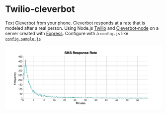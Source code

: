 # Twilio-cleverbot

Text [Cleverbot](http://cleverbot.com) from your phone. Cleverbot responds at a rate that is modeled after a real person. Using Node.js [Twilio](https://www.npmjs.org/package/twilio) and [Cleverbot-node](https://www.npmjs.org/package/cleverbot-node) on a server created with [Express](https://www.npmjs.org/package/express). Configure with a `config.js` like [`config.sample.js`](config.sample.js)

![Response Time Histogram](data/rate_histogram.png)